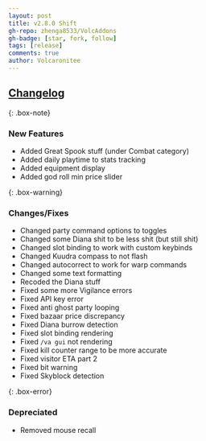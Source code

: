 ```yaml
---
layout: post
title: v2.8.0 Shift
gh-repo: zhenga8533/VolcAddons
gh-badge: [star, fork, follow]
tags: [release]
comments: true
author: Volcaronitee
---
```


## [Changelog](https://github.com/zhenga8533/VolcAddons/releases/tag/v2.8.0)

{: .box-note}
### New Features
- Added Great Spook stuff (under Combat category)
- Added daily playtime to stats tracking
- Added equipment display
- Added god roll min price slider

{: .box-warning}
### Changes/Fixes
- Changed party command options to toggles
- Changed some Diana shit to be less shit (but still shit)
- Changed slot binding to work with custom keybinds
- Changed Kuudra compass to not flash
- Changed autocorrect to work for warp commands
- Changed some text formatting
- Recoded the Diana stuff
- Fixed some more Vigilance errors
- Fixed API key error
- Fixed anti ghost party looping
- Fixed bazaar price discrepancy
- Fixed Diana burrow detection
- Fixed slot binding rendering
- Fixed `/va gui` not rendering
- Fixed kill counter range to be more accurate
- Fixed visitor ETA part 2
- Fixed bit warning
- Fixed Skyblock detection

{: .box-error}
### Depreciated
- Removed mouse recall
